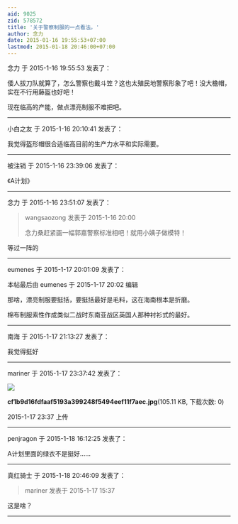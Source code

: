 ```yaml
---
aid: 9025
zid: 578572
title: '关于警察制服的一点看法。'
author: 念力
date: 2015-01-16 19:55:53+07:00
lastmod: 2015-01-18 20:46:00+07:00
---
```


念力 于 2015-1-16 19:55:53 发表了：

倭人拔刀队就算了，怎么警察也戴斗笠？这也太殖民地警察形象了吧！没大檐帽，实在不行用藤盔也好吧！

现在临高的产能，做点漂亮制服不难把吧。

---------

小白之友 于 2015-1-16 20:10:41 发表了：

我觉得盔形帽很合适临高目前的生产力水平和实际需要。

---------

被注销 于 2015-1-16 23:39:06 发表了：

《A计划》

---------

念力 于 2015-1-16 23:51:07 发表了：

> wangsaozong 发表于 2015-1-16 20:00
> 
> 念力桑赶紧画一幅郭嘉警察标准相吧！就用小姨子做模特！



等过一阵的

---------

eumenes 于 2015-1-17 20:01:09 发表了：

本帖最后由 eumenes 于 2015-1-17 20:02 编辑 

那啥，漂亮制服要挺括，要挺括最好是毛料，这在海南根本是折磨。

棉布制服索性作成类似二战时东南亚战区英国人那种衬衫式的最好。

---------

南海 于 2015-1-17 21:13:27 发表了：

我觉得挺好

---------

mariner 于 2015-1-17 23:37:42 发表了：

![](https://cdn.jsdelivr.net/gh/lzjluzijie/beichao@main/static/img/233736lyidz4gkk2bm4kbh.jpg)



**cf1b9d16fdfaaf5193a399248f5494eef11f7aec.jpg**(105.11 KB, 下载次数: 0)



2015-1-17 23:37 上传

---------

penjragon 于 2015-1-18 16:12:25 发表了：

A计划里面的绿衣不是挺好……

---------

真红骑士 于 2015-1-18 20:46:09 发表了：

> mariner 发表于 2015-1-17 15:37



这是啥？

---------

